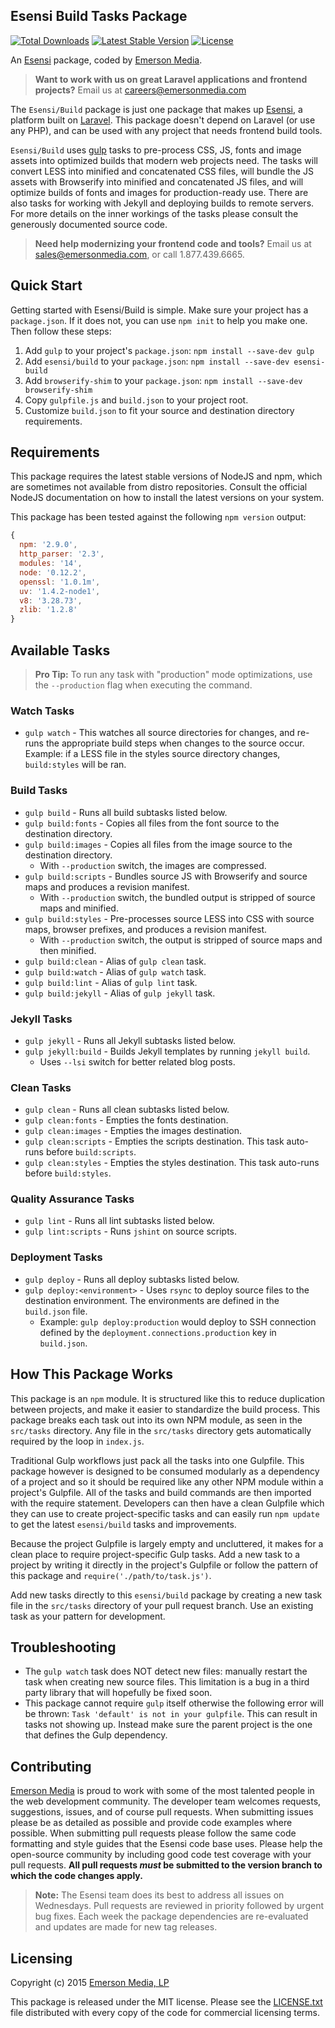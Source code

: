 ## Esensi Build Tasks Package

[![Total Downloads](https://img.shields.io/npm/dm/esensi-build.svg?style=flat-square)](https://github.com/esensi/build/releases)
[![Latest Stable Version](https://img.shields.io/github/release/esensi/build.svg?style=flat-square)](https://github.com/esensi/build/releases)
[![License](https://img.shields.io/badge/license-MIT-blue.svg?style=flat-square)](https://github.com/esensi/build#licensing)

An [Esensi](https://github.com/esensi) package, coded by [Emerson Media](https://www.emersonmedia.com).

> **Want to work with us on great Laravel applications and frontend projects?**
Email us at [careers@emersonmedia.com](https://www.emersonmedia.com/contact)

The `Esensi/Build` package is just one package that makes up [Esensi](https://github.com/esensi), a platform built on [Laravel](http://laravel.com). This package doesn't depend on Laravel (or use any PHP), and can be used with any project that needs frontend build tools.

`Esensi/Build` uses [gulp](http://gulpjs.com/) tasks to pre-process CSS, JS, fonts and image assets into optimized builds that modern web projects need. The tasks will convert LESS into minified and concatenated CSS files, will bundle the JS assets with Browserify into minified and concatenated JS files, and will optimize builds of fonts and images for production-ready use. There are also tasks for working with Jekyll and deploying builds to remote servers. For more details on the inner workings of the tasks please consult the generously documented source code.

> **Need help modernizing your frontend code and tools?**
Email us at [sales@emersonmedia.com](https://www.emersonmedia.com/contact), or call 1.877.439.6665.


## Quick Start

Getting started with Esensi/Build is simple. Make sure your project has a `package.json`. If it does not, you can use `npm init` to help you make one. Then follow these steps:

1. Add `gulp` to your project's `package.json`: `npm install --save-dev gulp`
2. Add `esensi/build` to your `package.json`: `npm install --save-dev esensi-build`
3. Add `browserify-shim` to your `package.json`: `npm install --save-dev browserify-shim`
4. Copy `gulpfile.js` and `build.json` to your project root.
5. Customize `build.json` to fit your source and destination directory requirements.


## Requirements

This package requires the latest stable versions of NodeJS and npm, which are sometimes not available from distro repositories. Consult the official NodeJS documentation on how to install the latest versions on your system.

This package has been tested against the following `npm version` output:

```js
{
  npm: '2.9.0',
  http_parser: '2.3',
  modules: '14',
  node: '0.12.2',
  openssl: '1.0.1m',
  uv: '1.4.2-node1',
  v8: '3.28.73',
  zlib: '1.2.8'
}
```


## Available Tasks

> **Pro Tip:** To run any task with "production" mode optimizations, use the `--production` flag when executing the command.


### Watch Tasks

- `gulp watch` - This watches all source directories for changes, and re-runs the appropriate build steps when changes to the source occur. Example: if a LESS file in the styles source directory changes, `build:styles` will be ran.


### Build Tasks

- `gulp build` - Runs all build subtasks listed below.
- `gulp build:fonts` - Copies all files from the font source to the destination directory.
- `gulp build:images` - Copies all files from the image source to the destination directory.
    - With `--production` switch, the images are compressed.
- `gulp build:scripts` - Bundles source JS with Browserify and source maps and produces a revision manifest.
    - With `--production` switch, the bundled output is stripped of source maps and minified.
- `gulp build:styles` - Pre-processes source LESS into CSS with source maps, browser prefixes, and produces a revision manifest.
    - With `--production` switch, the output is stripped of source maps and then minified.
- `gulp build:clean` - Alias of `gulp clean` task.
- `gulp build:watch` - Alias of `gulp watch` task.
- `gulp build:lint` - Alias of `gulp lint` task.
- `gulp build:jekyll` - Alias of `gulp jekyll` task.


### Jekyll Tasks
- `gulp jekyll` - Runs all Jekyll subtasks listed below.
- `gulp jekyll:build` - Builds Jekyll templates by running `jekyll build`.
    - Uses `--lsi` switch for better related blog posts.


### Clean Tasks

- `gulp clean` - Runs all clean subtasks listed below.
- `gulp clean:fonts` - Empties the fonts destination.
- `gulp clean:images` - Empties the images destination.
- `gulp clean:scripts` - Empties the scripts destination. This task auto-runs before `build:scripts`.
- `gulp clean:styles` - Empties the styles destination. This task auto-runs before `build:styles`.


### Quality Assurance Tasks

- `gulp lint` - Runs all lint subtasks listed below.
- `gulp lint:scripts` - Runs `jshint` on source scripts.


### Deployment Tasks

- `gulp deploy` - Runs all deploy subtasks listed below.
- `gulp deploy:<environment>` - Uses `rsync` to deploy source files to the destination environment. The environments are defined in the `build.json` file.
    - Example: `gulp deploy:production` would deploy to SSH connection defined by the `deployment.connections.production` key in `build.json`.


## How This Package Works

This package is an `npm` module. It is structured like this to reduce duplication between projects, and make it easier to standardize the build process. This package breaks each task out into its own NPM module, as seen in the `src/tasks` directory. Any file in the `src/tasks` directory gets automatically required by the loop in `index.js`.

Traditional Gulp workflows just pack all the tasks into one Gulpfile. This package however is designed to be consumed modularly as a dependency of a project and so it should be required like any other NPM module within a project's Gulpfile. All of the tasks and build commands are then imported with the require statement. Developers can then have a clean Gulpfile which they can use to create project-specific tasks and can easily run `npm update` to get the latest `esensi/build` tasks and improvements.

Because the project Gulpfile is largely empty and uncluttered, it makes for a clean place to require project-specific Gulp tasks. Add a new task to a project by writing it directly in the project's Gulpfile or follow the pattern of this package and `require('./path/to/task.js')`.

Add new tasks directly to this `esensi/build` package by creating a new task file in the `src/tasks` directory of your pull request branch. Use an existing task as your pattern for development.


## Troubleshooting

- The `gulp watch` task does NOT detect new files: manually restart the task when creating new source files. This limitation is a bug in a third party library that will hopefully be fixed soon.
- This package cannot require `gulp` itself otherwise the following error will be thrown: `Task 'default' is not in your gulpfile`. This can result in tasks not showing up. Instead make sure the parent project is the one that defines the Gulp dependency.


## Contributing

[Emerson Media](https://www.emersonmedia.com) is proud to work with some of the most talented people in the web development community. The developer team welcomes requests, suggestions, issues, and of course pull requests. When submitting issues please be as detailed as possible and provide code examples where possible. When submitting pull requests please follow the same code formatting and style guides that the Esensi code base uses. Please help the open-source community by including good code test coverage with your pull requests. **All pull requests _must_ be submitted to the version branch to which the code changes apply.**

> **Note:** The Esensi team does its best to address all issues on Wednesdays. Pull requests are reviewed in priority followed by urgent bug fixes. Each week the package dependencies are re-evaluated and updates are made for new tag releases.


## Licensing

Copyright (c) 2015 [Emerson Media, LP](https://www.emersonmedia.com)

This package is released under the MIT license. Please see the [LICENSE.txt](https://github.com/esensi/model/blob/master/LICENSE.txt) file distributed with every copy of the code for commercial licensing terms.
